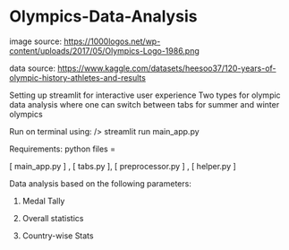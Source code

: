 # Olympics-Data-Analysis
image source: https://1000logos.net/wp-content/uploads/2017/05/Olympics-Logo-1986.png

data source: https://www.kaggle.com/datasets/heesoo37/120-years-of-olympic-history-athletes-and-results

Setting up streamlit for interactive user experience
Two types for olympic data analysis where one can switch between tabs for summer and winter olympics

Run on terminal using: /> streamlit run main_app.py

Requirements: python files = 

[ main_app.py ] , [ tabs.py ], [ preprocessor.py ] , [ helper.py ]

Data analysis based on the following parameters:
 
1) Medal Tally

2) Overall statistics

3) Country-wise Stats

